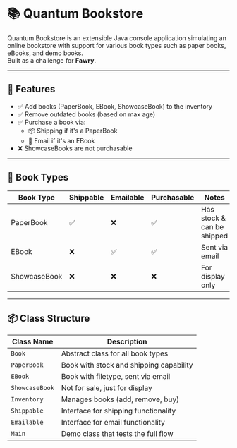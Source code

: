 # 📚 Quantum Bookstore

Quantum Bookstore is an extensible Java console application simulating an online bookstore with support for various book types such as paper books, eBooks, and demo books.  
Built as a challenge for **Fawry**.

---

## 🚀 Features

- ✅ Add books (PaperBook, EBook, ShowcaseBook) to the inventory
- ✅ Remove outdated books (based on max age)
- ✅ Purchase a book via:
  - 📦 Shipping if it's a PaperBook
  - 📧 Email if it's an EBook
- ❌ ShowcaseBooks are not purchasable

---

## 🧩 Book Types

| Book Type      | Shippable | Emailable | Purchasable | Notes                    |
|----------------|-----------|-----------|-------------|--------------------------|
| PaperBook      | ✅        | ❌        | ✅          | Has stock & can be shipped |
| EBook          | ❌        | ✅        | ✅          | Sent via email            |
| ShowcaseBook   | ❌        | ❌        | ❌          | For display only          |

---

## 📦 Class Structure

| Class Name               | Description                            |
|--------------------------|----------------------------------------|
| `Book`                   | Abstract class for all book types      |
| `PaperBook`              | Book with stock and shipping capability |
| `EBook`                  | Book with filetype, sent via email     |
| `ShowcaseBook`           | Not for sale, just for display         |
| `Inventory`              | Manages books (add, remove, buy)       |
| `Shippable`              | Interface for shipping functionality   |
| `Emailable`              | Interface for email functionality      |
| `Main` | Demo class that tests the full flow   |


